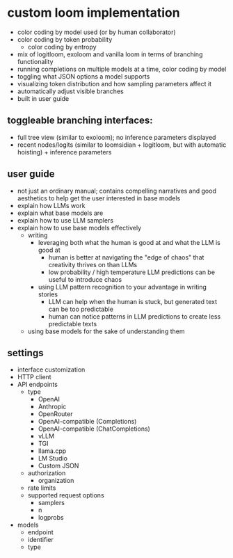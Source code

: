 # custom loom implementation

- color coding by model used (or by human collaborator)
- color coding by token probability
    - color coding by entropy
- mix of logitloom, exoloom and vanilla loom in terms of branching functionality
- running completions on multiple models at a time, color coding by model
- toggling what JSON options a model supports
- visualizing token distribution and how sampling parameters affect it
- automatically adjust visible branches
- built in user guide

## toggleable branching interfaces:

- full tree view (similar to exoloom); no inference parameters displayed
- recent nodes/logits (similar to loomsidian + logitloom, but with automatic hoisting) + inference parameters

## user guide

- not just an ordinary manual; contains compelling narratives and good aesthetics to help get the user interested in base models
- explain how LLMs work
- explain what base models are
- explain how to use LLM samplers
- explain how to use base models effectively
    - writing
        - leveraging both what the human is good at and what the LLM is good at
            - human is better at navigating the "edge of chaos" that creativity thrives on than LLMs
            - low probability / high temperature LLM predictions can be useful to introduce chaos
        - using LLM pattern recognition to your advantage in writing stories
            - LLM can help when the human is stuck, but generated text can be too predictable
            - human can notice patterns in LLM predictions to create less predictable texts
    - using base models for the sake of understanding them

## settings

- interface customization
- HTTP client
- API endpoints
    - type
        - OpenAI
        - Anthropic
        - OpenRouter
        - OpenAI-compatible (Completions)
		- OpenAI-compatible (ChatCompletions)
        - vLLM
        - TGI
        - llama.cpp
        - LM Studio
        - Custom JSON
    - authorization
        - organization
    - rate limits
    - supported request options
        - samplers
        - n
        - logprobs
- models
    - endpoint
    - identifier
    - type
